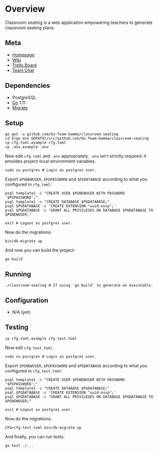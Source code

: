 # Overview

Classroom seating is a web application empowering teachers to generate classroom seating plans.

## Meta
- [Homepage](https://github.com/Go-Team-Gamma/classroom-seating)
- [Wiki](https://github.com/Go-Team-Gamma/classroom-seating/wiki)
- [Trello Board](https://trello.com/b/pqQOUld5/classroom-seating)
- [Team Chat](https://nextcloud.groovestomp.com/call/u9dksneb)

## Dependencies
- PostgreSQL
- [Go](https://golang.org/) 1.11
- [Migrate](https://github.com/golang-migrate/migrate/tree/master/cli)

## Setup
```
go get -u github.com/Go-Team-Gamma/classroom-seating
cd $(go env GOPATH)/src/github.com/Go-Team-Gamma/classroom-seating
cp cfg.toml.example cfg.toml
cp .env.example .env
```
Now edit `cfg.toml` and `.env` appropriately.
`.env` isn't strictly required. It provides project-local environment variables.

```
sudo su postgres # Login as postgres user.
```

Export `$PGNEWUSER`, `$PGPASSWORD` and `$PGDATABASE` according to what you configured in `cfg.toml`:
```
psql template1 -c "CREATE USER $PGNEWUSER WITH PASSWORD '$PGPASSWORD';"
psql template1 -c "CREATE DATABASE $PGDATABASE;"
psql $PGDATABASE -c 'CREATE EXTENSION "uuid-ossp";'
psql $PGDATABASE -c "GRANT ALL PRIVILEGES ON DATABASE $PGDATABASE TO $PGNEWUSER;"

exit # Logout as postgres user.
```

Now do the migrations:
```
bin/db-migrate up
```

And now you can build the project:
```
go build
```

## Running
```
./classroom-seating # If using `go build' to generate an executable.
```

## Configuration
- N/A (yet)

## Testing
```
cp cfg.toml.example cfg.test.toml
```
Now edit `cfg.test.toml`.

```
sudo su postgres # Login as postgres user.
```

Export `$PGNEWUSER`, `$PGPASSWORD` and `$PGDATABASE` according to what you configured in `cfg.test.toml`:
```
psql template1 -c "CREATE USER $PGNEWUSER WITH PASSWORD '$PGPASSWORD';"
psql template1 -c "CREATE DATABASE $PGDATABASE;"
psql $PGDATABASE -c 'CREATE EXTENSION "uuid-ossp";'
psql $PGDATABASE -c "GRANT ALL PRIVILEGES ON DATABASE $PGDATABASE TO $PGNEWUSER;"

exit # Logout as postgres user.
```

Now do the migrations:
```
CFG=cfg.test.toml bin/db-migrate up
```

And finally, you can run tests:
```
go test ./...
```